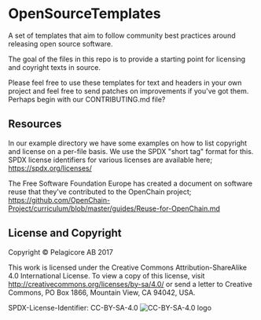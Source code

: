 # OpenSourceTemplates
A set of templates that aim to follow community best practices around 
releasing open source software.

The goal of the files in this repo is to provide a starting point for
licensing and coyright texts in source. 

Please feel free to use these templates for text and headers in your
own project and feel free to send patches on improvements if you've
got them. Perhaps begin with our CONTRIBUTING.md file?

## Resources

In our example directory we have some examples on how to list
copyright and license on a per-file basis. We use the SPDX "short tag"
format for this. SPDX license identifiers for various licenses are
available here; https://spdx.org/licenses/

The Free Software Foundation Europe has created a document on software reuse that they've contributed to the OpenChain project; https://github.com/OpenChain-Project/curriculum/blob/master/guides/Reuse-for-OpenChain.md

## License and Copyright

Copyright &copy; Pelagicore AB 2017

This work is licensed under the Creative Commons
Attribution-ShareAlike 4.0 International License. To view a copy of
this license, visit http://creativecommons.org/licenses/by-sa/4.0/ or
send a letter to Creative Commons, PO Box 1866, Mountain View, CA
94042, USA.

SPDX-License-Identifier: CC-BY-SA-4.0
![CC-BY-SA-4.0 logo](https://s3.amazonaws.com/cawst-mainwebsite-public/logos/by-sa.png)
